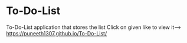 # To-Do-List
To-Do-List application that stores the list 
Click on given like to view it--> https://puneeth1307.github.io/To-Do-List/
